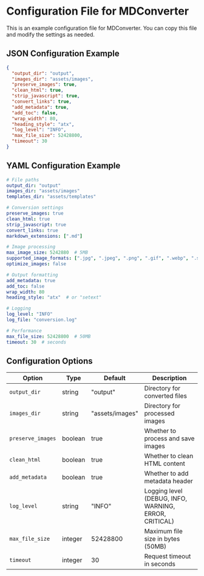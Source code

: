# Configuration File for MDConverter

This is an example configuration file for MDConverter. 
You can copy this file and modify the settings as needed.

## JSON Configuration Example

```json
{
  "output_dir": "output",
  "images_dir": "assets/images", 
  "preserve_images": true,
  "clean_html": true,
  "strip_javascript": true,
  "convert_links": true,
  "add_metadata": true,
  "add_toc": false,
  "wrap_width": 80,
  "heading_style": "atx",
  "log_level": "INFO",
  "max_file_size": 52428800,
  "timeout": 30
}
```

## YAML Configuration Example

```yaml
# File paths
output_dir: "output"
images_dir: "assets/images"
templates_dir: "assets/templates"

# Conversion settings  
preserve_images: true
clean_html: true
strip_javascript: true
convert_links: true
markdown_extensions: [".md"]

# Image processing
max_image_size: 5242880  # 5MB
supported_image_formats: [".jpg", ".jpeg", ".png", ".gif", ".webp", ".svg"]
optimize_images: false

# Output formatting
add_metadata: true
add_toc: false
wrap_width: 80
heading_style: "atx"  # or "setext"

# Logging
log_level: "INFO"
log_file: "conversion.log"

# Performance
max_file_size: 52428800  # 50MB
timeout: 30  # seconds
```

## Configuration Options

| Option | Type | Default | Description |
|--------|------|---------|-------------|
| `output_dir` | string | "output" | Directory for converted files |
| `images_dir` | string | "assets/images" | Directory for processed images |
| `preserve_images` | boolean | true | Whether to process and save images |
| `clean_html` | boolean | true | Whether to clean HTML content |
| `add_metadata` | boolean | true | Whether to add metadata header |
| `log_level` | string | "INFO" | Logging level (DEBUG, INFO, WARNING, ERROR, CRITICAL) |
| `max_file_size` | integer | 52428800 | Maximum file size in bytes (50MB) |
| `timeout` | integer | 30 | Request timeout in seconds |
